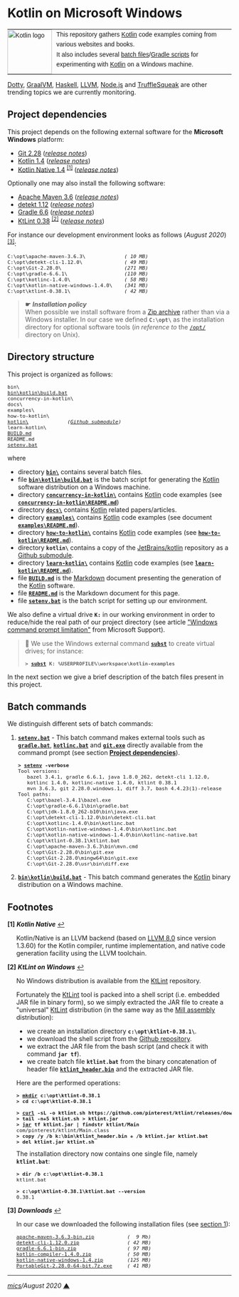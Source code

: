 # <span id="top">Kotlin on Microsoft Windows</span>

<table style="font-family:Helvetica,Arial;font-size:14px;line-height:1.6;">
  <tr>
  <td style="border:0;padding:0 10px 0 0;min-width:25%;"><a href="https://kotlinlang.org/"><img src="https://upload.wikimedia.org/wikipedia/commons/thumb/7/74/Kotlin-logo.svg/120px-Kotlin-logo.svg.png" width="100" alt="Kotlin logo"/></a></td>
  <td style="border:0;padding:0;vertical-align:text-top;">This repository gathers <a href="https://kotlinlang.org/" rel="external">Kotlin</a> code examples coming from various websites and books.<br/>
  It also includes several <a href="https://en.wikibooks.org/wiki/Windows_Batch_Scripting" rel="external">batch files</a>/<a href="https://docs.gradle.org/current/userguide/writing_build_scripts.html" rel="external">Gradle scripts</a> for experimenting with <a href="https://kotlinlang.org/" rel="external">Kotlin</a> on a Windows machine.
  </td>
  </tr>
</table>

[Dotty][dotty_examples], [GraalVM][graalvm_examples], [Haskell][haskell_examples], [LLVM][llvm_examples], [Node.js][nodejs_examples] and [TruffleSqueak][trufflesqueak_examples] are other trending topics we are currently monitoring.

## <span id="proj_deps">Project dependencies</span>

This project depends on the following external software for the **Microsoft Windows** platform:

- [Git 2.28][git_downloads] ([*release notes*][git_relnotes])
- [Kotlin 1.4][kotlin_latest] ([*release notes*][kotlin_relnotes])
- [Kotlin Native 1.4][kotlin_latest] <sup id="anchor_01"><a href="#footnote_01">[1]</a></sup> ([*release notes*][kotlin_native_relnotes])

Optionally one may also install the following software:

- [Apache Maven 3.6][maven_latest] ([*release notes*][maven_relnotes])
- [detekt 1.12][detekt_latest] ([*release notes*][detekt_relnotes])
- [Gradle 6.6][gradle_latest] ([*release notes*][gradle_relnotes])
- [KtLint 0.38][ktlint_latest] <sup id="anchor_02"><a href="#footnote_02">[2]</a></sup> ([*release notes*][ktlint_relnotes])

For instance our development environment looks as follows (*August 2020*) <sup id="anchor_03"><a href="#footnote_03">[3]</a></sup>:

<pre style="font-size:80%;">
C:\opt\apache-maven-3.6.3\             <i>( 10 MB)</i>
C:\opt\detekt-cli-1.12.0\              <i>( 49 MB)</i>
C:\opt\Git-2.28.0\                     <i>(271 MB)</i>
C:\opt\gradle-6.6.1\                   <i>(110 MB)</i>
C:\opt\kotlinc-1.4.0\                  <i>( 58 MB)</i>
C:\opt\kotlin-native-windows-1.4.0\    <i>(341 MB)</i>
C:\opt\ktlint-0.38.1\                  <i>( 42 MB)</i>
</pre>

> **&#9755;** ***Installation policy***<br/>
> When possible we install software from a [Zip archive][zip_archive] rather than via a Windows installer. In our case we defined **`C:\opt\`** as the installation directory for optional software tools (*in reference to* the [`/opt/`][linux_opt] directory on Unix).

## <span id="structure">Directory structure</span>

This project is organized as follows:
<pre style="font-size:80%;">
bin\
<a href="bin/kotlin/build.bat">bin\kotlin\build.bat</a>
concurrency-in-kotlin\
docs\
examples\
how-to-kotlin\
<a href="https://github.com/JetBrains/kotlin">kotlin\</a>             <i>(<a href=".gitmodules">Github submodule</a>)</i>
learn-kotlin\
<a href="BUILD.md">BUILD.md</a>
README.md
<a href="setenv.bat">setenv.bat</a>
</pre>

where

- directory [**`bin\`**](bin/) contains several batch files.
- file [**`bin\kotlin\build.bat`**](bin/kotlin/build.bat) is the batch script for generating the [Kotlin] software distribution on a Windows machine.
- directory [**`concurrency-in-kotlin\`**](concurrency-in-kotlin/) contains [Kotlin] code examples (see [**`concurrency-in-kotlin\README.md`**](concurrency-in-kotlin/README.md))
- directory [**`docs\`**](docs/) contains [Kotlin] related papers/articles.
- directory [**`examples\`**](examples/) contains [Kotlin] code examples (see document [**`examples\README.md`**](examples/README.md)).
- directory [**`how-to-kotlin\`**](how-to-kotlin/) contains [Kotlin] code examples (see [**`how-to-kotlin\README.md`**](how-to-kotlin/README.md)).
- directory **`kotlin\`** contains a copy of the [JetBrains/kotlin][jetbrains_kotlin] repository as a [Github submodule](.gitmodules).
- directory [**`learn-kotlin\`**](learn-kotlin/) contains [Kotlin] code examples (see [**`learn-kotlin\README.md`**](learn-kotlin/README.md)).
- file [**`BUILD.md`**](BUILD.md) is the [Markdown][github_markdown] document presenting the generation of the [Kotlin] software.
- file [**`README.md`**](README.md) is the Markdown document for this page.
- file [**`setenv.bat`**](setenv.bat) is the batch script for setting up our environment.

We also define a virtual drive **`K:`** in our working environment in order to reduce/hide the real path of our project directory (see article ["Windows command prompt limitation"][windows_limitation] from Microsoft Support).

> **:mag_right:** We use the Windows external command [**`subst`**][windows_subst] to create virtual drives; for instance:
>
> <pre style="font-size:80%;">
> <b>&gt; <a href="https://docs.microsoft.com/en-us/windows-server/administration/windows-commands/subst">subst</a> K: %USERPROFILE%\workspace\kotlin-examples</b>
> </pre>

In the next section we give a brief description of the batch files present in this project.

## Batch commands

We distinguish different sets of batch commands:

1. [**`setenv.bat`**](setenv.bat) - This batch command makes external tools such as [**`gradle.bat`**][gradle_bat], [**`kotlinc.bat`**][kotlinc_bat] and [**`git.exe`**][git_exe] directly available from the command prompt (see section [**Project dependencies**](#proj_deps)).

   <pre style="font-size:80%;">
   <b>&gt; <a href="setenv.bat">setenv</a> -verbose</b>
   Tool versions:
      bazel 3.4.1, gradle 6.6.1, java 1.8.0_262, detekt-cli 1.12.0,
      kotlinc 1.4.0, kotlinc-native 1.4.0, ktlint 0.38.1
      mvn 3.6.3, git 2.28.0.windows.1, diff 3.7, bash 4.4.23(1)-release
   Tool paths:
      C:\opt\bazel-3.4.1\bazel.exe
      C:\opt\gradle-6.6.1\bin\gradle.bat
      C:\opt\jdk-1.8.0_262-b10\bin\java.exe
      C:\opt\detekt-cli-1.12.0\bin\detekt-cli.bat
      C:\opt\kotlinc-1.4.0\bin\kotlinc.bat
      C:\opt\kotlin-native-windows-1.4.0\bin\kotlinc.bat
      C:\opt\kotlin-native-windows-1.4.0\bin\kotlinc-native.bat
      C:\opt\ktlint-0.38.1\ktlint.bat
      C:\opt\apache-maven-3.6.3\bin\mvn.cmd
      C:\opt\Git-2.28.0\bin\git.exe
      C:\opt\Git-2.28.0\mingw64\bin\git.exe
      C:\opt\Git-2.28.0\usr\bin\diff.exe
   </pre>

2. [**`bin\kotlin\build.bat`**](bin/kotlin/build.bat) - This batch command generates the [Kotlin] binary distribution on a Windows machine.

<!-- ##################################################################### -->

## <span id="footnotes">Footnotes</span>

<b name="footnote_01">[1]</b> ***Kotlin Native*** [↩](#anchor_01)

<p style="margin:0 0 1em 20px;">
Kotlin/Native is an LLVM backend (based on <a href="https://releases.llvm.org/8.0.0/docs/ReleaseNotes.html">LLVM 8.0</a> since version <a hef="https://github.com/JetBrains/kotlin-native/blob/master/CHANGELOG.md#v1360-oct-2019">1.3.60</a>) for the Kotlin compiler, runtime implementation, and native code generation facility using the LLVM toolchain.
</p>

<b name="footnote_02">[2]</b> ***KtLint on Windows*** [↩](#anchor_02)

<p style="margin:0 0 1em 20px;">
No Windows distribution is available from the <a href="https://github.com/pinterest/ktlint/releases">KtLint</a> repository.
</p>
<p style="margin:0 0 1em 20px;">Fortunately the <a href="https://github.com/pinterest/ktlint/releases">KtLint</a> tool is packed into a shell script (i.e. embedded JAR file in binary form), so we simply extracted the JAR file to create a "universal" <a href="https://github.com/pinterest/ktlint/releases">KtLint</a> distribution (in the same way as the <a href="http://www.lihaoyi.com/mill/index.html#windows">Mill assembly</a> distribution):
</p>
<ul style="margin:0 0 1em 20px;">
<li>we create an installation directory <b><code>c:\opt\ktlint-0.38.1\</code></b>.</li>
<li>we download the shell script from the <a href="https://github.com/pinterest/ktlint">Github repository</a>.</i>
<li>we extract the JAR file from the bash script (and check it with command <b><code>jar tf</code></b>).</li>
<li>we create batch file <b><code>ktlint.bat</code></b> from the binary concatenation of header file <a href="bin/ktlint_header.bin"><b><code>ktlint_header.bin</code></b></a> and the extracted JAR file.</li>
</ul>
<p style="margin:0 0 1em 20px;">
Here are the performed operations:
</p>
<pre style="margin:0 0 1em 20px; font-size:80%;">
<b>&gt; <a href="https://docs.microsoft.com/en-us/windows-server/administration/windows-commands/mkdir">mkdir</a> c:\opt\ktlint-0.38.1</b>
<b>&gt; cd c:\opt\ktlint-0.38.1</b>
&nbsp;
<b>&gt; <a href="https://ec.haxx.se/cmdline/cmdline-options">curl</a> -sL -o ktlint.sh https://github.com/pinterest/ktlint/releases/download/0.38.1/ktlint</b>
<b>&gt; tail -n+5 ktlint.sh > ktlint.jar</b>
<b>&gt; <a href="https://docs.oracle.com/javase/8/docs/technotes/tools/windows/jar.html">jar</a> tf ktlint.jar | findstr ktlint/Main</b>
com/pinterest/ktlint/Main.class
<b>&gt; copy /y /b k:\bin\ktlint_header.bin + /b ktlint.jar ktlint.bat</b>
<b>&gt; del ktlint.jar ktlint.sh</b>
</pre>
<p style="margin:0 0 1em 20px;">
The installation directory now contains one single file, namely <b><code>ktlint.bat</code></b>:
</p>
<pre style="margin:0 0 1em 20px; font-size:80%;">
<b>&gt; dir /b c:\opt\ktlint-0.38.1</b>
ktlint.bat
&nbsp;
<b>&gt; c:\opt\ktlint-0.38.1\ktlint.bat --version</b>
0.38.1
</pre>

<b name="footnote_03">[3]</b> ***Downloads*** [↩](#anchor_03)

<p style="margin:0 0 1em 20px;">
In our case we downloaded the following installation files (see <a href="#proj_deps">section 1</a>):
</p>
<pre style="margin:0 0 1em 20px; font-size:80%;">
<a href="https://maven.apache.org/download.cgi">apache-maven-3.6.3-bin.zip</a>           <i>(  9 Mb)</i>
<a href="https://github.com/detekt/detekt/releases">detekt-cli-1.12.0.zip</a>                <i>( 42 MB)</i>
<a href="https://gradle.org/releases/">gradle-6.6.1-bin.zip</a>                 <i>( 97 MB)</i>
<a href="https://github.com/JetBrains/kotlin/releases/tag/v1.4.0">kotlin-compiler-1.4.0.zip</a>            <i>( 50 MB)</i>
<a href="https://github.com/JetBrains/kotlin/releases/tag/v1.4.0">kotlin-native-windows-1.4.zip</a>        <i>(125 MB)</i>
<a href="https://git-scm.com/download/win">PortableGit-2.28.0-64-bit.7z.exe</a>     <i>( 41 MB)</i>
</pre>

***

*[mics](https://lampwww.epfl.ch/~michelou/)/August 2020* [**&#9650;**](#top)
<span id="bottom">&nbsp;</span>

<!-- link refs -->

[detekt_latest]: https://github.com/detekt/detekt/releases
[detekt_relnotes]: https://github.com/detekt/detekt/releases/tag/v1.12.0
[dotty_examples]: https://github.com/michelou/dotty-examples
[git_downloads]: https://git-scm.com/download/win
[git_exe]: https://git-scm.com/docs/git
[git_relnotes]: https://raw.githubusercontent.com/git/git/master/Documentation/RelNotes/2.28.0.txt
[github_markdown]: https://github.github.com/gfm/
[graalsqueak_examples]: https://github.com/michelou/graalsqueak-examples
[graalvm_examples]: https://github.com/michelou/graalvm-examples
[gradle_bat]: https://docs.gradle.org/current/userguide/command_line_interface.html
[gradle_latest]: https://gradle.org/releases/
[gradle_relnotes]: https://docs.gradle.org/6.6.1/release-notes.html
[haskell_examples]: https://github.com/michelou/haskell-examples
[jetbrains_kotlin]: https://github.com/JetBrains/kotlin
[kotlin]: https://kotlinlang.org/
[kotlin_latest]: https://github.com/JetBrains/kotlin/releases/tag/v1.4.0
[kotlin_native_relnotes]: https://github.com/JetBrains/kotlin-native/blob/master/CHANGELOG.md#v140-aug-2020
[kotlin_relnotes]: https://github.com/JetBrains/kotlin/releases/tag/v1.4.0
[kotlinc_bat]: https://kotlinlang.org/docs/tutorials/command-line.html
[ktlint]: https://github.com/pinterest/ktlint
[ktlint_latest]: https://github.com/pinterest/ktlint/releases
[ktlint_relnotes]: https://github.com/pinterest/ktlint/releases/tag/0.38.1
[linux_opt]: https://tldp.org/LDP/Linux-Filesystem-Hierarchy/html/opt.html
[llvm_examples]: https://github.com/michelou/llvm-examples
[maven_latest]: https://maven.apache.org/download.cgi
[maven_relnotes]: https://maven.apache.org/docs/3.6.3/release-notes.html
[nodejs_examples]: https://github.com/michelou/nodejs-examples
[trufflesqueak_examples]: https://github.com/michelou/trufflesqueak-examples
[windows_limitation]: https://support.microsoft.com/en-gb/help/830473/command-prompt-cmd-exe-command-line-string-limitation
[windows_subst]: https://docs.microsoft.com/en-us/windows-server/administration/windows-commands/subst
[zip_archive]: https://www.howtogeek.com/178146/htg-explains-everything-you-need-to-know-about-zipped-files/
